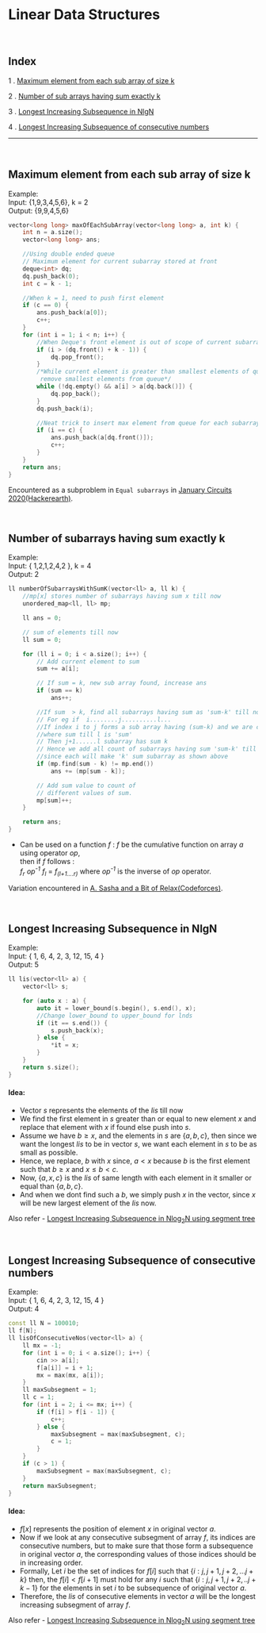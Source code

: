 # Linear Data Structures

<br>

## Index

1 . [Maximum element from each sub array of size k](#maximum-element-from-each-sub-array-of-size-k)

2 . [Number of sub arrays having sum exactly k](#number-of-subarrays-having-sum-exactly-k)

3 . [Longest Increasing Subsequence in NlgN](#longest-increasing-subsequence-in-nlgN)

4 . [Longest Increasing Subsequence of consecutive numbers](#longest-increasing-subsequence-of-consecutive-numbers)

---

<br>

## Maximum element from each sub array of size k

Example: <br>
Input:
{1,9,3,4,5,6},
k = 2 <br>
Output:
{9,9,4,5,6}

```cpp
vector<long long> maxOfEachSubArray(vector<long long> a, int k) {
    int n = a.size();
    vector<long long> ans;

    //Using double ended queue
    // Maximum element for current subarray stored at front
    deque<int> dq;
    dq.push_back(0);
    int c = k - 1;

    //When k = 1, need to push first element
    if (c == 0) {
        ans.push_back(a[0]);
        c++;
    }
    for (int i = 1; i < n; i++) {
        //When Deque's front element is out of scope of current subarray considered
        if (i > (dq.front() + k - 1)) {
            dq.pop_front();
        }
        /*While current element is greater than smallest elements of queue,
         remove smallest elements from queue*/
        while (!dq.empty() && a[i] > a[dq.back()]) {
            dq.pop_back();
        }
        dq.push_back(i);

        //Neat trick to insert max element from queue for each subarray
        if (i == c) {
            ans.push_back(a[dq.front()]);
            c++;
        }
    }
    return ans;
}

```

Encountered as a subproblem in `Equal subarrays` in [January Circuits 2020(Hackerearth)](https://www.hackerearth.com/challenges/competitive/january-circuits-20/).

<br>

## Number of subarrays having sum exactly k

Example: <br>
Input:
{ 1,2,1,2,4,2 },
k = 4 <br>
Output:
2

```cpp
ll numberOfSubarraysWithSumK(vector<ll> a, ll k) {
    //mp[x] stores number of subarrays having sum x till now
    unordered_map<ll, ll> mp;

    ll ans = 0;

    // sum of elements till now
    ll sum = 0;

    for (ll i = 0; i < a.size(); i++) {
        // Add current element to sum
        sum += a[i];

        // If sum = k, new sub array found, increase ans
        if (sum == k)
            ans++;

        //If sum  > k, find all subarrays having sum as 'sum-k' till now
        // For eg if  i........j..........l...
        //If index i to j forms a sub array having (sum-k) and we are currently at index 'l'
        //where sum till l is 'sum'
        // Then j+1......l subarray has sum k
        // Hence we add all count of subarrays having sum 'sum-k' till now to ans,
        //since each will make 'k' sum subarray as shown above
        if (mp.find(sum - k) != mp.end())
            ans += (mp[sum - k]);

        // Add sum value to count of
        // different values of sum.
        mp[sum]++;
    }

    return ans;
}

```

- Can be used on a function _f_ : _f_ be the cumulative function on array _a_ using operator _op_,<br>
  then if _f_ follows :<br>
  _f<sub>r</sub> op<sup>-1</sup> f<sub>l</sub>_ = _f<sub>(l+1....r)</sub>_ where _op<sup>-1</sup>_ is the inverse of _op_ operator.<br>

Variation encountered in [A. Sasha and a Bit of Relax(Codeforces)](https://codeforces.com/problemset/problem/1109/A).

<br>

## Longest Increasing Subsequence in NlgN

Example: <br>
Input:
{ 1, 6, 4, 2, 3, 12, 15, 4 }
<br>
Output:
5

```cpp
ll lis(vector<ll> a) {
    vector<ll> s;

    for (auto x : a) {
        auto it = lower_bound(s.begin(), s.end(), x);
        //Change lower_bound to upper_bound for lnds
        if (it == s.end()) {
            s.push_back(x);
        } else {
            *it = x;
        }
    }
    return s.size();
}
```

#### Idea:

- Vector $s$ represents the elements of the $lis$ till now
- We find the first element in $s$ greater than or equal to new element $x$ and replace that element with $x$ if found else push into $s$.
- Assume we have $b \geq x$, and the elements in $s$ are $\{a, b, c\}$, then since we want the longest $lis$ to be in vector $s$, we want each element in $s$ to be as small as possible.
- Hence, we replace, $b$ with $x$ since, $a < x$ because $b$ is the first element such that $b \geq x$ and $x \leq b < c$.
- Now, $\{a, x, c \}$ is the $lis$ of same length with each element in it smaller or equal than $\{a , b , c\}$.
- And when we dont find such a $b$, we simply push $x$ in the vector, since $x$ will be new largest element of the $lis$ now.

Also refer - [Longest Increasing Subsequence in Nlog<sub>2</sub>N using segment tree](/notes/NonLinearDataStructures.md#longest-increasing-subsequence-using-nlgn)

<br>

## Longest Increasing Subsequence of consecutive numbers

Example: <br>
Input:
{ 1, 6, 4, 2, 3, 12, 15, 4 }
<br>
Output:
4

```cpp
const ll N = 100010;
ll f[N];
ll lisOfConsecutiveNos(vector<ll> a) {
    ll mx = -1;
    for (int i = 0; i < a.size(); i++) {
        cin >> a[i];
        f[a[i]] = i + 1;
        mx = max(mx, a[i]);
    }
    ll maxSubsegment = 1;
    ll c = 1;
    for (int i = 2; i <= mx; i++) {
        if (f[i] > f[i - 1]) {
            c++;
        } else {
            maxSubsegment = max(maxSubsegment, c);
            c = 1;
        }
    }
    if (c > 1) {
        maxSubsegment = max(maxSubsegment, c);
    }
    return maxSubsegment;
}
```

#### Idea:

- $f[x]$ represents the position of element $x$ in original vector $a$.
- Now if we look at any consecutive subsegment of array $f$, its indices are consecutive numbers, but to make sure that those form a subsequence in original vector $a$, the corresponding values of those indices should be in increasing order.
- Formally, Let $i$ be the set of indices for $f[i]$ such that $\{i : j,j+1,j+2,...j+k\}$ then,
  the $f[i] < f[i+1]$ must hold for any $i$ such that $\{i:j,j+1,j+2,..j+k-1\}$ for the elements in set $i$ to be subsequence of original vector $a$.
- Therefore, the $lis$ of consecutive elements in vector $a$ will be the longest increasing subsegment of array $f$.

Also refer - [Longest Increasing Subsequence in Nlog<sub>2</sub>N using segment tree](/notes/NonLinearDataStructures.md#longest-increasing-subsequence-using-nlgn)
